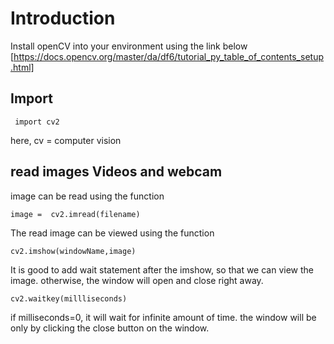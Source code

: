 # Introduction

Install openCV into your environment using the link below
[https://docs.opencv.org/master/da/df6/tutorial_py_table_of_contents_setup.html]

## Import

``` import cv2```

here,  cv = computer vision

## read images Videos and webcam

image can be read using the function 

```image =  cv2.imread(filename)```

The read image can be viewed using the function

```cv2.imshow(windowName,image)```

It is good to add wait statement after the imshow, so that we can view the image. otherwise, the window will open and close right away.

```cv2.waitkey(millliseconds)```

if milliseconds=0, it will wait for infinite amount of time. the window will be only by clicking the close button on the window.